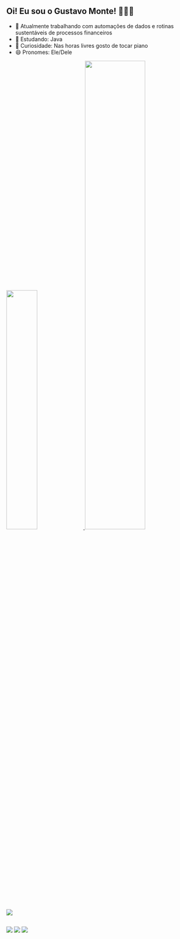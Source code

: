 ## Oi! Eu sou o Gustavo Monte! 👨🏻‍💻

- 🔭 Atualmente trabalhando com automações de dados e rotinas sustentáveis de processos financeiros
- 🌱 Estudando: Java
- 🔎 Curiosidade: Nas horas livres gosto de tocar piano
- 😄 Pronomes: Ele/Dele


<div>
  <a href="https://github.com/gstvmnt">
  <img width="40%" src="https://github-readme-stats.vercel.app/api?username=gstvmnt&show_icons=true&theme=material-palenight&include_all_commits=true&count_private=true"/>
  <img width="56%" src="https://github-readme-stats.vercel.app/api/top-langs/?username=gstvmnt&layout=compact&langs_count=16&theme=material-palenight"/>
</div>

<div style="display: inline_block"><br>
  <p align="left">
  <a href="https://skillicons.dev">
    <img src="https://skillicons.dev/icons?i=c,py,java,aws,github,mysql&perline=14" />
  </a>
</p>

</div>

##

<div> 
  <a href="https://instagram.com/gustavomontep" target="_blank"><img src="https://img.shields.io/badge/-Instagram-%23E4405F?style=for-the-badge&logo=instagram&logoColor=white" target="_blank"></a>
  <a href = "mailto:gustavorever@gmail.com"><img src="https://img.shields.io/badge/-Gmail-%23333?style=for-the-badge&logo=gmail&logoColor=white" target="_blank"></a>
  <a href="https://www.linkedin.com/in/gustavo-monte-pedrini-252b4b21b" target="_blank"><img src="https://img.shields.io/badge/-LinkedIn-%230077B5?style=for-the-badge&logo=linkedin&logoColor=white" target="_blank"></a> 
  
</div>



